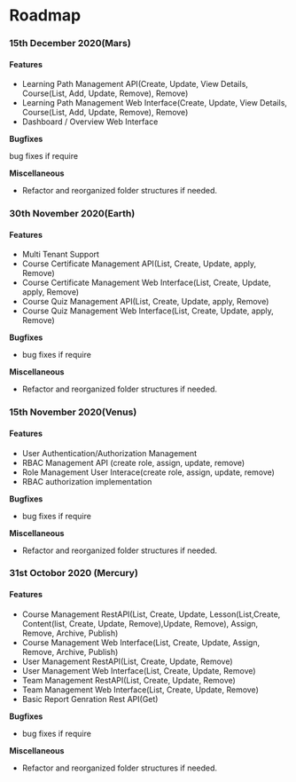 # Roadmap

### 15th December 2020\(Mars\)

#### Features

* Learning Path Management API\(Create, Update, View Details, Course\(List, Add, Update, Remove\), Remove\)
* Learning Path Management Web Interface\(Create, Update, View Details, Course\(List, Add, Update, Remove\), Remove\)
* Dashboard / Overview Web Interface

**Bugfixes**

bug fixes if require

**Miscellaneous**

* Refactor and reorganized folder structures if needed.

### 30th November 2020\(Earth\)

#### Features

* Multi Tenant Support
* Course Certificate Management API\(List, Create, Update, apply, Remove\)
* Course Certificate Management Web Interface\(List, Create, Update, apply, Remove\)
* Course Quiz Management API\(List, Create, Update, apply, Remove\)
* Course Quiz Management Web Interface\(List, Create, Update, apply, Remove\)

**Bugfixes**

* bug fixes if require

**Miscellaneous**

* Refactor and reorganized folder structures if needed.

### 15th November 2020\(Venus\)

#### Features

* User Authentication/Authorization Management
* RBAC Management API \(create role, assign, update, remove\)
* Role Management User Interace\(create role, assign, update, remove\)
* RBAC authorization implementation

**Bugfixes**

* bug fixes if require

**Miscellaneous**

* Refactor and reorganized folder structures if needed.

### 31st Octobor 2020 \(Mercury\)

#### Features

* Course Management RestAPI\(List, Create, Update, Lesson\(List,Create, Content\(list, Create, Update, Remove\),Update, Remove\), Assign, Remove, Archive, Publish\)
* Course Management Web Interface\(List, Create, Update, Assign, Remove, Archive, Publish\)
* User Management RestAPI\(List, Create, Update, Remove\)
* User Management Web Interface\(List, Create, Update, Remove\)
* Team Management RestAPI\(List, Create, Update, Remove\)
* Team Management Web Interface\(List, Create, Update, Remove\)
* Basic Report Genration Rest API\(Get\)

**Bugfixes**

* bug fixes if require

**Miscellaneous**

* Refactor and reorganized folder structures if needed.

